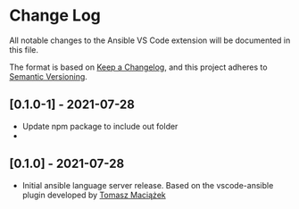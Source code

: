 # Change Log

All notable changes to the Ansible VS Code extension will be documented in this file.

The format is based on [Keep a Changelog](https://keepachangelog.com/en/1.0.0/),
and this project adheres to [Semantic Versioning](https://semver.org/spec/v2.0.0.html).

## [0.1.0-1] - 2021-07-28
- Update npm package to include out folder
-
## [0.1.0] - 2021-07-28
- Initial ansible language server release. Based on the vscode-ansible plugin developed by [Tomasz Maciążek](https://github.com/tomaciazek)
